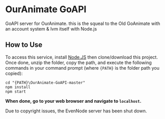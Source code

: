 # OurAnimate GoAPI
GoAPI server for OurAnimate. this is the squeal to the Old GoAnimate with an account system & lvm itself with Node.js
## How to Use
To access this service, install [Node.JS](https://nodejs.org/en/) then clone/download this project.	Once done, unzip the folder, copy the path, and execute the following commands in your command prompt (where `{PATH}` is the folder path you copied):
```console
cd "{PATH}\OurAnimate-GoAPI-master"
npm install
npm start
```
**When done, go to your web browser and navigate to `localhost`.**

Due to copyright issues, the EvenNode server has been shut down.
